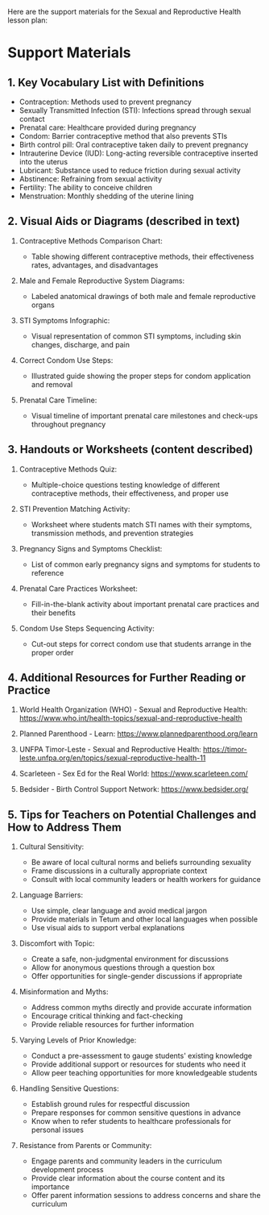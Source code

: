 Here are the support materials for the Sexual and Reproductive Health lesson plan:

# Support Materials

## 1. Key Vocabulary List with Definitions

- Contraception: Methods used to prevent pregnancy
- Sexually Transmitted Infection (STI): Infections spread through sexual contact
- Prenatal care: Healthcare provided during pregnancy
- Condom: Barrier contraceptive method that also prevents STIs
- Birth control pill: Oral contraceptive taken daily to prevent pregnancy
- Intrauterine Device (IUD): Long-acting reversible contraceptive inserted into the uterus
- Lubricant: Substance used to reduce friction during sexual activity
- Abstinence: Refraining from sexual activity
- Fertility: The ability to conceive children
- Menstruation: Monthly shedding of the uterine lining

## 2. Visual Aids or Diagrams (described in text)

1. Contraceptive Methods Comparison Chart:
   - Table showing different contraceptive methods, their effectiveness rates, advantages, and disadvantages

2. Male and Female Reproductive System Diagrams:
   - Labeled anatomical drawings of both male and female reproductive organs

3. STI Symptoms Infographic:
   - Visual representation of common STI symptoms, including skin changes, discharge, and pain

4. Correct Condom Use Steps:
   - Illustrated guide showing the proper steps for condom application and removal

5. Prenatal Care Timeline:
   - Visual timeline of important prenatal care milestones and check-ups throughout pregnancy

## 3. Handouts or Worksheets (content described)

1. Contraceptive Methods Quiz:
   - Multiple-choice questions testing knowledge of different contraceptive methods, their effectiveness, and proper use

2. STI Prevention Matching Activity:
   - Worksheet where students match STI names with their symptoms, transmission methods, and prevention strategies

3. Pregnancy Signs and Symptoms Checklist:
   - List of common early pregnancy signs and symptoms for students to reference

4. Prenatal Care Practices Worksheet:
   - Fill-in-the-blank activity about important prenatal care practices and their benefits

5. Condom Use Steps Sequencing Activity:
   - Cut-out steps for correct condom use that students arrange in the proper order

## 4. Additional Resources for Further Reading or Practice

1. World Health Organization (WHO) - Sexual and Reproductive Health:
   https://www.who.int/health-topics/sexual-and-reproductive-health

2. Planned Parenthood - Learn:
   https://www.plannedparenthood.org/learn

3. UNFPA Timor-Leste - Sexual and Reproductive Health:
   https://timor-leste.unfpa.org/en/topics/sexual-reproductive-health-11

4. Scarleteen - Sex Ed for the Real World:
   https://www.scarleteen.com/

5. Bedsider - Birth Control Support Network:
   https://www.bedsider.org/

## 5. Tips for Teachers on Potential Challenges and How to Address Them

1. Cultural Sensitivity:
   - Be aware of local cultural norms and beliefs surrounding sexuality
   - Frame discussions in a culturally appropriate context
   - Consult with local community leaders or health workers for guidance

2. Language Barriers:
   - Use simple, clear language and avoid medical jargon
   - Provide materials in Tetum and other local languages when possible
   - Use visual aids to support verbal explanations

3. Discomfort with Topic:
   - Create a safe, non-judgmental environment for discussions
   - Allow for anonymous questions through a question box
   - Offer opportunities for single-gender discussions if appropriate

4. Misinformation and Myths:
   - Address common myths directly and provide accurate information
   - Encourage critical thinking and fact-checking
   - Provide reliable resources for further information

5. Varying Levels of Prior Knowledge:
   - Conduct a pre-assessment to gauge students' existing knowledge
   - Provide additional support or resources for students who need it
   - Allow peer teaching opportunities for more knowledgeable students

6. Handling Sensitive Questions:
   - Establish ground rules for respectful discussion
   - Prepare responses for common sensitive questions in advance
   - Know when to refer students to healthcare professionals for personal issues

7. Resistance from Parents or Community:
   - Engage parents and community leaders in the curriculum development process
   - Provide clear information about the course content and its importance
   - Offer parent information sessions to address concerns and share the curriculum